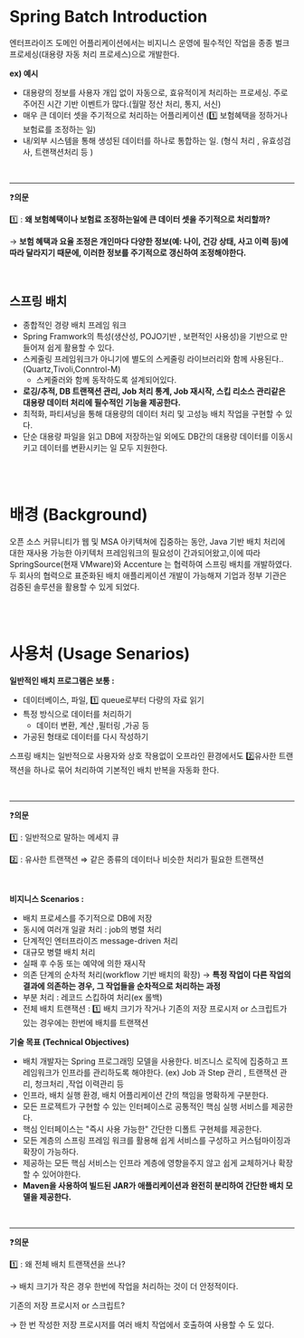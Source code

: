 # Spring Batch Introduction

엔터프라이즈 도메인 어플리케이션에서는 비지니스 운영에 필수적인 작업을 종종 벌크 프로세싱(대용량 자동 처리 프로세스)으로 개발한다.

**ex) 예시**

- 대용량의 정보를 사용자 개입 없이 자동으로, 효유적이게 처리하는 프로세싱. 주로 주어진 시간 기반 이벤트가 많다.(월말 정산 처리, 통지, 서신)
- 매우 큰 데이터 셋을 주기적으로 처리하는 어플리케이션 (1️⃣ 보험혜택을 정하거나 보험료를 조정하는 일)
- 내/외부 시스템을 통해 생성된 데이터를 하나로 통합하는 일. (형식 처리 , 유효성검사, 트랜잭션처리 등 )

</br>

---

❓**의문**

1️⃣ : **왜 보험혜택이나 보험료 조정하는일에 큰 데이터 셋을 주기적으로 처리할까?**

→ **보험 혜택과 요율 조정은 개인마다 다양한 정보(예: 나이, 건강 상태, 사고 이력 등)에 따라 달라지기 때문에, 이러한 정보를 주기적으로 갱신하여 조정해야한다.**

</br>

## 스프링 배치

- 종합적인 경량 배치 프레임 워크
- Spring Framwork의 특성(생산성, POJO기반 , 보편적인 사용성)을 기반으로 만들어져 쉽게 활용할 수 있다.
- 스케줄링 프레임워크가 아니기에 별도의 스케줄링 라이브러리와 함께 사용된다..(Quartz,Tivoli,Conntrol-M)
  - 스케줄러와 함께 동작하도록 설계되어있다.
- **로깅/추적, DB 트랜잭션 관리, Job 처리 통계, Job 재시작, 스킵 리소스 관리같은 대용량 데이터 처리에 필수적인 기능을 제공한다.**
- 최적화, 파티셔닝을 통해 대용량의 데이터 처리 및 고성능 배치 작업을 구현할 수 있다.
- 단순 대용량 파일을 읽고 DB에 저장하는일 외에도 DB간의 대용량 데이터를 이동시키고 데이터를 변환시키는 일 모두 지원한다.

</br></br>

# 배경 (Background)

오픈 소스 커뮤니티가 웹 및 MSA 아키텍쳐에 집중하는 동안, Java 기반 배치 처리에 대한 재사용 가능한 아키텍처 프레임워크의 필요성이 간과되어왔고,이에 따라 SpringSource(현재 VMware)와 Accenture 는 협력하여 스프링 배치를 개발하였다. 두 회사의 협력으로 표준화된 배치 애플리케이션 개발이 가능해져 기업과 정부 기관은 검증된 솔루션을 활용할 수 있게 되었다.

</br></br>

# 사용처 (Usage Senarios)

**일반적인 배치 프로그램은 보통 :**

- 데이터베이스, 파일, 1️⃣ queue로부터 다량의 자료 읽기
- 특정 방식으로 데이터를 처리하기
  - 데이터 변환, 계산 ,필터링 ,가공 등
- 가공된 형태로 데이터를 다시 작성하기

스프링 배치는 일반적으로 사용자와 상호 작용없이 오프라인 환경에서도 2️⃣유사한 트랜잭션을 하나로 묶어 처리하여 기본적인 배치 반복을 자동화 한다.

</br>

---

❓**의문**

1️⃣ : 일반적으로 말하는 메세지 큐

2️⃣ : 유사한 트랜잭션 ⇒ 같은 종류의 데이터나 비슷한 처리가 필요한 트랜잭션

</br>

**비지니스 Scenarios :**

- 배치 프로세스를 주기적으로 DB에 저장
- 동시에 여러개 일괄 처리 : job의 병렬 처리
- 단계적인 엔터프라이즈 message-driven 처리
- 대규모 병렬 배치 처리
- 실패 후 수동 또는 예약에 의한 재시작
- 의존 단계의 순차적 처리(workflow 기반 배치의 확장) → **특정 작업이 다른 작업의 결과에 의존하는 경우, 그 작업들을 순차적으로 처리하는 과정**
- 부분 처리 : 레코드 스킵하여 처리(ex 롤백)
- 전체 배치 트랜잭션 : 1️⃣ 배치 크기가 작거나 기존의 저장 프로시저 or 스크립트가 있는 경우에는 한번에 배치를 트랜잭션

**기술 목표 (Technical Objectives)**

- 배치 개발자는 Spring 프로그래밍 모델을 사용한다. 비즈니스 로직에 집중하고 프레임워크가 인프라를 관리하도록 해야한다. (ex) Job 과 Step 관리 , 트랜잭션 관리, 청크처리 ,작업 이력관리 등
- 인프라, 배치 실행 환경, 배치 어플리케이션 간의 책임을 명확하게 구분한다.
- 모든 프로젝트가 구현할 수 있는 인터페이스로 공통적인 핵심 실행 서비스를 제공한다.
- 핵심 인터페이스는 "즉시 사용 가능한" 간단한 디폴트 구현체를 제공한다.
- 모든 계층의 스프링 프레임 워크를 활용해 쉽게 서비스를 구성하고 커스텀마이징과 확장이 가능하다.
- 제공하는 모든 핵심 서비스는 인프라 계층에 영향을주지 않고 쉽게 교체하거나 확장 할 수 있어야한다.
- **Maven을 사용하여 빌드된 JAR가 애플리케이션과 완전히 분리하여 간단한 배치 모델을 제공한다.**

</br>

---

❓**의문**

1️⃣ : 왜 전체 배치 트랜잭션을 쓰나?

→ 배치 크기가 작은 경우 한번에 작업을 처리하는 것이 더 안정적이다.

기존의 저장 프로시저 or 스크립트?

→ 한 번 작성한 저장 프로시저를 여러 배치 작업에서 호출하여 사용할 수 도 있다.
